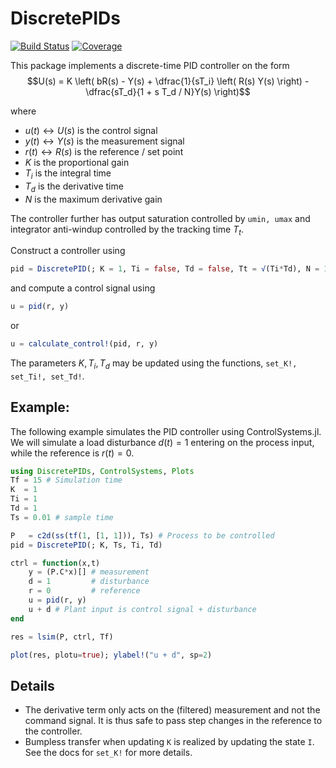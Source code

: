 # DiscretePIDs

[![Build Status](https://github.com/baggepinnen/DiscretePIDs.jl/actions/workflows/CI.yml/badge.svg?branch=main)](https://github.com/baggepinnen/DiscretePIDs.jl/actions/workflows/CI.yml?query=branch%3Amain)
[![Coverage](https://codecov.io/gh/baggepinnen/DiscretePIDs.jl/branch/main/graph/badge.svg)](https://codecov.io/gh/baggepinnen/DiscretePIDs.jl)


This package implements a discrete-time PID controller on the form
$$U(s) = K \left( bR(s) - Y(s) + \dfrac{1}{sT_i} \left( R(s) Y(s) \right) - \dfrac{sT_d}{1 + s T_d / N}Y(s) \right)$$

where
- $u(t) \leftrightarrow U(s)$ is the control signal
- $y(t) \leftrightarrow Y(s)$ is the measurement signal
- $r(t) \leftrightarrow R(s)$ is the reference / set point
- $K$ is the proportional gain
- $T_i$ is the integral time
- $T_d$ is the derivative time
- $N$ is the maximum derivative gain

The controller further has output saturation controlled by `umin, umax` and integrator anti-windup controlled by the tracking time $T_t$.

Construct a controller using 
```julia
pid = DiscretePID(; K = 1, Ti = false, Td = false, Tt = √(Ti*Td), N = 10, b = 1, umin = -Inf, umax = Inf, Ts, I = 0, D = 0, yold = 0)
```
and compute a control signal using 
```julia
u = pid(r, y)
```
or
```julia
u = calculate_control!(pid, r, y)
```

The parameters $K, T_i, T_d$ may be updated using the functions, `set_K!, set_Ti!, set_Td!`.

## Example:
The following example simulates the PID controller using ControlSystems.jl. We will simulate a load disturbance $d(t) = 1$ entering on the process input, while the reference is $r(t) = 0$.

```julia
using DiscretePIDs, ControlSystems, Plots
Tf = 15 # Simulation time
K  = 1 
Ti = 1
Td = 1
Ts = 0.01 # sample time

P   = c2d(ss(tf(1, [1, 1])), Ts) # Process to be controlled
pid = DiscretePID(; K, Ts, Ti, Td)

ctrl = function(x,t)
    y = (P.C*x)[] # measurement
    d = 1         # disturbance 
    r = 0         # reference
    u = pid(r, y)
    u + d # Plant input is control signal + disturbance
end

res = lsim(P, ctrl, Tf)

plot(res, plotu=true); ylabel!("u + d", sp=2)
```

## Details
- The derivative term only acts on the (filtered) measurement and not the command signal. It is thus safe to pass step changes in the reference to the controller. 
- Bumpless transfer when updating `K` is realized by updating the state `I`. See the docs for `set_K!` for more details.